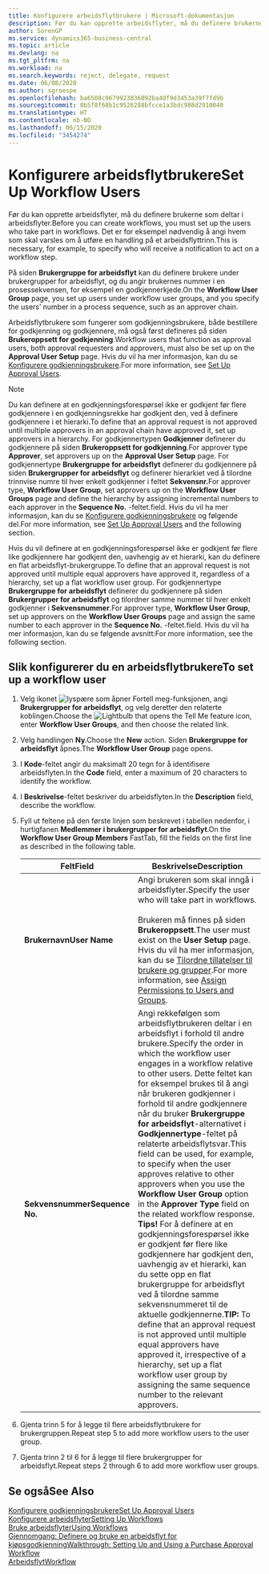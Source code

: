 ```yaml
---
title: Konfigurere arbeidsflytbrukere | Microsoft-dokumentasjon
description: Før du kan opprette arbeidsflyter, må du definere brukerne som deltar i arbeidsflyter. Det er for eksempel nødvendig å angi hvem som skal varsles om å utføre en handling på et arbeidsflyttrinn.
author: SorenGP
ms.service: dynamics365-business-central
ms.topic: article
ms.devlang: na
ms.tgt_pltfrm: na
ms.workload: na
ms.search.keywords: reject, delegate, request
ms.date: 06/08/2020
ms.author: sgroespe
ms.openlocfilehash: ba6508c9679923836092ba4df9d3453a39f7fd9b
ms.sourcegitcommit: 0b5f8f68b1c9526288bfcce1a3bdc988d2910040
ms.translationtype: HT
ms.contentlocale: nb-NO
ms.lasthandoff: 06/15/2020
ms.locfileid: "3454274"
---
```

# <a name="set-up-workflow-users"></a><span data-ttu-id="ba1f8-104">Konfigurere arbeidsflytbrukere</span><span class="sxs-lookup"><span data-stu-id="ba1f8-104">Set Up Workflow Users</span></span>

<span data-ttu-id="ba1f8-105">Før du kan opprette arbeidsflyter, må du definere brukerne som deltar i arbeidsflyter.</span><span class="sxs-lookup"><span data-stu-id="ba1f8-105">Before you can create workflows, you must set up the users who take part in workflows.</span></span> <span data-ttu-id="ba1f8-106">Det er for eksempel nødvendig å angi hvem som skal varsles om å utføre en handling på et arbeidsflyttrinn.</span><span class="sxs-lookup"><span data-stu-id="ba1f8-106">This is necessary, for example, to specify who will receive a notification to act on a workflow step.</span></span>  

<span data-ttu-id="ba1f8-107">På siden **Brukergruppe for arbeidsflyt** kan du definere brukere under brukergrupper for arbeidsflyt, og du angir brukernes nummer i en prosessekvensen, for eksempel en godkjennerkjede.</span><span class="sxs-lookup"><span data-stu-id="ba1f8-107">On the **Workflow User Group** page, you set up users under workflow user groups, and you specify the users’ number in a process sequence, such as an approver chain.</span></span>  

<span data-ttu-id="ba1f8-108">Arbeidsflytbrukere som fungerer som godkjenningsbrukere, både bestillere for godkjenning og godkjennere, må også først defineres på siden **Brukeroppsett for godkjenning**.</span><span class="sxs-lookup"><span data-stu-id="ba1f8-108">Workflow users that function as approval users, both approval requesters and approvers, must also be set up on the **Approval User Setup** page.</span></span> <span data-ttu-id="ba1f8-109">Hvis du vil ha mer informasjon, kan du se [Konfigurere godkjenningsbrukere](across-how-to-set-up-approval-users.md).</span><span class="sxs-lookup"><span data-stu-id="ba1f8-109">For more information, see [Set Up Approval Users](across-how-to-set-up-approval-users.md).</span></span>  

> [!NOTE]  
> <span data-ttu-id="ba1f8-110">Du kan definere at en godkjenningsforespørsel ikke er godkjent før flere godkjennere i en godkjenningsrekke har godkjent den, ved å definere godkjennere i et hierarki.</span><span class="sxs-lookup"><span data-stu-id="ba1f8-110">To define that an approval request is not approved until multiple approvers in an approval chain have approved it, set up approvers in a hierarchy.</span></span> <span data-ttu-id="ba1f8-111">For godkjennertypen **Godkjenner** definerer du godkjennere på siden **Brukeroppsett for godkjenning**.</span><span class="sxs-lookup"><span data-stu-id="ba1f8-111">For approver type **Approver**, set approvers up on the **Approval User Setup** page.</span></span> <span data-ttu-id="ba1f8-112">For godkjennertype **Brukergruppe for arbeidsflyt** definerer du godkjennere på siden **Brukergrupper for arbeidsflyt** og definerer hierarkiet ved å tilordne trinnvise numre til hver enkelt godkjenner i feltet **Sekvensnr.**</span><span class="sxs-lookup"><span data-stu-id="ba1f8-112">For approver type, **Workflow User Group**, set approvers up on the **Workflow User Groups** page and define the hierarchy by assigning incremental numbers to each approver in the **Sequence No.**</span></span> <span data-ttu-id="ba1f8-113">-feltet.</span><span class="sxs-lookup"><span data-stu-id="ba1f8-113">field.</span></span> <span data-ttu-id="ba1f8-114">Hvis du vil ha mer informasjon, kan du se [Konfigurere godkjenningsbrukere](across-how-to-set-up-approval-users.md) og følgende del.</span><span class="sxs-lookup"><span data-stu-id="ba1f8-114">For more information, see [Set Up Approval Users](across-how-to-set-up-approval-users.md) and the following section.</span></span>  
>
> <span data-ttu-id="ba1f8-115">Hvis du vil definere at en godkjenningsforespørsel ikke er godkjent før flere like godkjennere har godkjent den, uavhengig av et hierarki, kan du definere en flat arbeidsflyt-brukergruppe.</span><span class="sxs-lookup"><span data-stu-id="ba1f8-115">To define that an approval request is not approved until multiple equal approvers have approved it, regardless of a hierarchy, set up a flat workflow user group.</span></span> <span data-ttu-id="ba1f8-116">For godkjennertype **Brukergruppe for arbeidsflyt** definerer du godkjennere på siden **Brukergrupper for arbeidsflyt** og tilordner samme nummer til hver enkelt godkjenner i **Sekvensnummer**.</span><span class="sxs-lookup"><span data-stu-id="ba1f8-116">For approver type, **Workflow User Group**, set up approvers on the **Workflow User Groups** page and assign the same number to each approver in the **Sequence No.**</span></span> <span data-ttu-id="ba1f8-117">-feltet.</span><span class="sxs-lookup"><span data-stu-id="ba1f8-117">field.</span></span> <span data-ttu-id="ba1f8-118">Hvis du vil ha mer informasjon, kan du se følgende avsnitt:</span><span class="sxs-lookup"><span data-stu-id="ba1f8-118">For more information, see the following section.</span></span>  

## <a name="to-set-up-a-workflow-user"></a><span data-ttu-id="ba1f8-119">Slik konfigurerer du en arbeidsflytbrukere</span><span class="sxs-lookup"><span data-stu-id="ba1f8-119">To set up a workflow user</span></span>

1. <span data-ttu-id="ba1f8-120">Velg ikonet ![lyspære som åpner Fortell meg-funksjonen](media/ui-search/search_small.png "Fortell hva du vil gjøre"), angi **Brukergrupper for arbeidsflyt**, og velg deretter den relaterte koblingen.</span><span class="sxs-lookup"><span data-stu-id="ba1f8-120">Choose the ![Lightbulb that opens the Tell Me feature](media/ui-search/search_small.png "Tell me what you want to do") icon, enter **Workflow User Groups**, and then choose the related link.</span></span>  
2. <span data-ttu-id="ba1f8-121">Velg handlingen **Ny**.</span><span class="sxs-lookup"><span data-stu-id="ba1f8-121">Choose the **New** action.</span></span> <span data-ttu-id="ba1f8-122">Siden **Brukergruppe for arbeidsflyt** åpnes.</span><span class="sxs-lookup"><span data-stu-id="ba1f8-122">The **Workflow User Group** page opens.</span></span>  
3. <span data-ttu-id="ba1f8-123">I **Kode**-feltet angir du maksimalt 20 tegn for å identifisere arbeidsflyten.</span><span class="sxs-lookup"><span data-stu-id="ba1f8-123">In the **Code** field, enter a maximum of 20 characters to identify the workflow.</span></span>  
4. <span data-ttu-id="ba1f8-124">I **Beskrivelse**-feltet beskriver du arbeidsflyten.</span><span class="sxs-lookup"><span data-stu-id="ba1f8-124">In the **Description** field, describe the workflow.</span></span>  
5. <span data-ttu-id="ba1f8-125">Fyll ut feltene på den første linjen som beskrevet i tabellen nedenfor, i hurtigfanen **Medlemmer i brukergrupper for arbeidsflyt**.</span><span class="sxs-lookup"><span data-stu-id="ba1f8-125">On the **Workflow User Group Members** FastTab, fill the fields on the first line as described in the following table.</span></span>  

    |<span data-ttu-id="ba1f8-126">Felt</span><span class="sxs-lookup"><span data-stu-id="ba1f8-126">Field</span></span>|<span data-ttu-id="ba1f8-127">Beskrivelse</span><span class="sxs-lookup"><span data-stu-id="ba1f8-127">Description</span></span>|  
    |---------------------------------|---------------------------------------|  
    |<span data-ttu-id="ba1f8-128">**Brukernavn**</span><span class="sxs-lookup"><span data-stu-id="ba1f8-128">**User Name**</span></span>|<span data-ttu-id="ba1f8-129">Angi brukeren som skal inngå i arbeidsflyter.</span><span class="sxs-lookup"><span data-stu-id="ba1f8-129">Specify the user who will take part in workflows.</span></span><br /><br /> <span data-ttu-id="ba1f8-130">Brukeren må finnes på siden **Brukeroppsett**.</span><span class="sxs-lookup"><span data-stu-id="ba1f8-130">The user must exist on the **User Setup** page.</span></span> <span data-ttu-id="ba1f8-131">Hvis du vil ha mer informasjon, kan du se [Tilordne tillatelser til brukere og grupper](ui-define-granular-permissions.md).</span><span class="sxs-lookup"><span data-stu-id="ba1f8-131">For more information, see [Assign Permissions to Users and Groups](ui-define-granular-permissions.md).</span></span>|  
    |<span data-ttu-id="ba1f8-132">**Sekvensnummer**</span><span class="sxs-lookup"><span data-stu-id="ba1f8-132">**Sequence No.**</span></span>|<span data-ttu-id="ba1f8-133">Angi rekkefølgen som arbeidsflytbrukeren deltar i en arbeidsflyt i forhold til andre brukere.</span><span class="sxs-lookup"><span data-stu-id="ba1f8-133">Specify the order in which the workflow user engages in a workflow relative to other users.</span></span> <span data-ttu-id="ba1f8-134">Dette feltet kan for eksempel brukes til å angi når brukeren godkjenner i forhold til andre godkjennere når du bruker **Brukergruppe for arbeidsflyt**-alternativet i **Godkjennertype**-feltet på relaterte arbeidsflytsvar.</span><span class="sxs-lookup"><span data-stu-id="ba1f8-134">This field can be used, for example, to specify when the user approves relative to other approvers when you use the **Workflow User Group** option in the **Approver Type** field on the related workflow response.</span></span> <span data-ttu-id="ba1f8-135">**Tips!**  For å definere at en godkjenningsforespørsel ikke er godkjent før flere like godkjennere har godkjent den, uavhengig av et hierarki, kan du sette opp en flat brukergruppe for arbeidsflyt ved å tilordne samme sekvensnummeret til de aktuelle godkjennerne.</span><span class="sxs-lookup"><span data-stu-id="ba1f8-135">**TIP:**  To define that an approval request is not approved until multiple equal approvers have approved it, irrespective of a hierarchy, set up a flat workflow user group by assigning the same sequence number to the relevant approvers.</span></span>|  
6. <span data-ttu-id="ba1f8-136">Gjenta trinn 5 for å legge til flere arbeidsflytbrukere for brukergruppen.</span><span class="sxs-lookup"><span data-stu-id="ba1f8-136">Repeat step 5 to add more workflow users to the user group.</span></span>  
7. <span data-ttu-id="ba1f8-137">Gjenta trinn 2 til 6 for å legge til flere brukergrupper for arbeidsflyt.</span><span class="sxs-lookup"><span data-stu-id="ba1f8-137">Repeat steps 2 through 6 to add more workflow user groups.</span></span>  

## <a name="see-also"></a><span data-ttu-id="ba1f8-138">Se også</span><span class="sxs-lookup"><span data-stu-id="ba1f8-138">See Also</span></span>

[<span data-ttu-id="ba1f8-139">Konfigurere godkjenningsbrukere</span><span class="sxs-lookup"><span data-stu-id="ba1f8-139">Set Up Approval Users</span></span>](across-how-to-set-up-approval-users.md)  
[<span data-ttu-id="ba1f8-140">Konfigurere arbeidsflyter</span><span class="sxs-lookup"><span data-stu-id="ba1f8-140">Setting Up Workflows</span></span>](across-set-up-workflows.md)  
[<span data-ttu-id="ba1f8-141">Bruke arbeidsflyter</span><span class="sxs-lookup"><span data-stu-id="ba1f8-141">Using Workflows</span></span>](across-use-workflows.md)  
[<span data-ttu-id="ba1f8-142">Gjennomgang: Definere og bruke en arbeidsflyt for kjøpsgodkjenning</span><span class="sxs-lookup"><span data-stu-id="ba1f8-142">Walkthrough: Setting Up and Using a Purchase Approval Workflow</span></span>](walkthrough-setting-up-and-using-a-purchase-approval-workflow.md)  
[<span data-ttu-id="ba1f8-143">Arbeidsflyt</span><span class="sxs-lookup"><span data-stu-id="ba1f8-143">Workflow</span></span>](across-workflow.md)  
